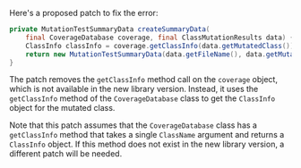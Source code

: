 Here's a proposed patch to fix the error:
```java
private MutationTestSummaryData createSummaryData(
    final CoverageDatabase coverage, final ClassMutationResults data) {
    ClassInfo classInfo = coverage.getClassInfo(data.getMutatedClass());
    return new MutationTestSummaryData(data.getFileName(), data.getMutations(), classInfo);
}
```
The patch removes the `getClassInfo` method call on the `coverage` object, which is not available in the new library version. Instead, it uses the `getClassInfo` method of the `CoverageDatabase` class to get the `ClassInfo` object for the mutated class.

Note that this patch assumes that the `CoverageDatabase` class has a `getClassInfo` method that takes a single `ClassName` argument and returns a `ClassInfo` object. If this method does not exist in the new library version, a different patch will be needed.